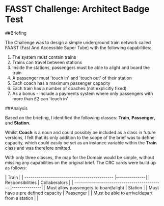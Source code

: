 FASST Challenge: Architect Badge Test
===============
##Briefing
  
The Challenge was to design a simple underground train network called FAAST (Fast And Accessible Super Tube) with the following capabilities:  
  
1. The system must contain trains  
2. Trains can travel between stations   
3. Inside the stations, passengers must be able to alight and board the train  
4. A passenger must 'touch in' and 'touch out' of their station  
5. Each coach has a maximum passenger capacity  
6. Each train has a number of coaches (not explicitly fixed)  
7. As a bonus - include a payments system where only passengers with more than £2 can 'touch in' 
  
##Analysis
  
Based on the briefing, I identified the following classes: **Train**, **Passenger**, and **Station**.  
  
Whilst **Coach** is a noun and could possibly be included as a class in future versions, I felt that its only addition to the scope of the brief was to define capacity, which could easily  be set as an instance variable within the **Train** class and was therefore omitted.  
  
With only three classes, the map for the Domain would be simple, without missing any capabilities on the original brief. The CRC cards were build up as follows:  

| Train                                                         |
| --------------------------------------------- |---------------|
| Responsibilities                              | Collaberators |
| --------------------------------------------- |---------------|
| Must allow passengers to board/alight         | Station       | 
| Must have a pre defined capacity              | Passenger     |
| Must be able to arrive/depart from a station  |               |

